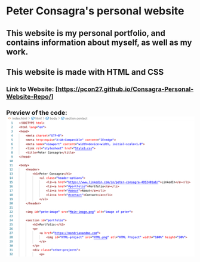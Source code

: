 
# Peter Consagra's personal website

## This website is my personal portfolio, and contains information about myself,  as well as my work.
## This website is made with HTML and CSS


### Link to Website: [https://pcon27.github.io/Consagra-Personal-Website-Repo/]





### Preview of the code: ![alt text](https://github.com/Pcon27/Consagra-Personal-Website-Repo/blob/main/preview%20of%20code.png?raw=true)
